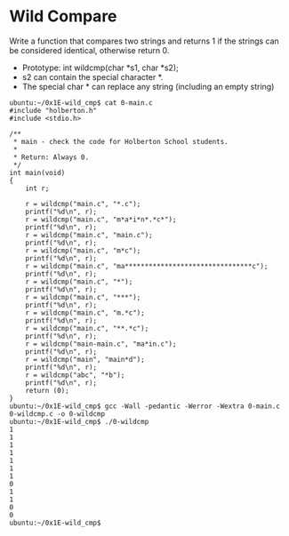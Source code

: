 # Wild Compare

Write a function that compares two strings and returns 1 if the strings can be considered identical, otherwise return 0.
<br>
* Prototype: int wildcmp(char *s1, char *s2);
* s2 can contain the special character *.
* The special char * can replace any string (including an empty string)

```
ubuntu:~/0x1E-wild_cmp$ cat 0-main.c
#include "holberton.h"
#include <stdio.h>

/**
 * main - check the code for Holberton School students.
 *
 * Return: Always 0.
 */
int main(void)
{
    int r;

    r = wildcmp("main.c", "*.c");
    printf("%d\n", r);
    r = wildcmp("main.c", "m*a*i*n*.*c*");
    printf("%d\n", r);
    r = wildcmp("main.c", "main.c");
    printf("%d\n", r);
    r = wildcmp("main.c", "m*c");
    printf("%d\n", r);
    r = wildcmp("main.c", "ma********************************c");
    printf("%d\n", r);
    r = wildcmp("main.c", "*");
    printf("%d\n", r);
    r = wildcmp("main.c", "***");
    printf("%d\n", r);
    r = wildcmp("main.c", "m.*c");
    printf("%d\n", r);
    r = wildcmp("main.c", "**.*c");
    printf("%d\n", r);
    r = wildcmp("main-main.c", "ma*in.c");
    printf("%d\n", r);
    r = wildcmp("main", "main*d");
    printf("%d\n", r);
    r = wildcmp("abc", "*b");
    printf("%d\n", r);
    return (0);
}
ubuntu:~/0x1E-wild_cmp$ gcc -Wall -pedantic -Werror -Wextra 0-main.c 0-wildcmp.c -o 0-wildcmp
ubuntu:~/0x1E-wild_cmp$ ./0-wildcmp 
1
1
1
1
1
1
1
0
1
1
0
0
ubuntu:~/0x1E-wild_cmp$ 
```
